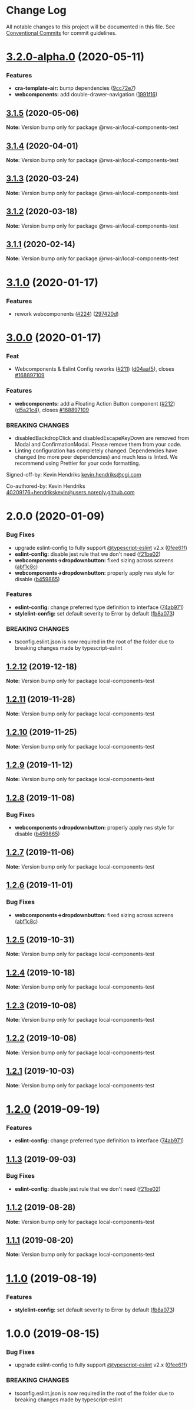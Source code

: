 # Change Log

All notable changes to this project will be documented in this file.
See [Conventional Commits](https://conventionalcommits.org) for commit guidelines.

# [3.2.0-alpha.0](https://github.com/RWS-NL/air-node-packages/compare/@rws-air/local-components-test@3.1.5...@rws-air/local-components-test@3.2.0-alpha.0) (2020-05-11)


### Features

* **cra-template-air:** bump dependencies ([9cc72e7](https://github.com/RWS-NL/air-node-packages/commit/9cc72e792398a0148def5f180dabd2c28fc7a423))
* **webcomponents:** add double-drawer-navigation ([1991f16](https://github.com/RWS-NL/air-node-packages/commit/1991f163292b60cd5121d0e17e1c80cae32aecb1))





## [3.1.5](https://github.com/RWS-NL/air-node-packages/compare/@rws-air/local-components-test@3.1.4...@rws-air/local-components-test@3.1.5) (2020-05-06)

**Note:** Version bump only for package @rws-air/local-components-test





## [3.1.4](https://github.com/RWS-NL/air-node-packages/compare/@rws-air/local-components-test@3.1.3...@rws-air/local-components-test@3.1.4) (2020-04-01)

**Note:** Version bump only for package @rws-air/local-components-test

## [3.1.3](https://github.com/RWS-NL/air-node-packages/compare/@rws-air/local-components-test@3.1.2...@rws-air/local-components-test@3.1.3) (2020-03-24)

**Note:** Version bump only for package @rws-air/local-components-test

## [3.1.2](https://github.com/RWS-NL/air-node-packages/compare/@rws-air/local-components-test@3.1.1...@rws-air/local-components-test@3.1.2) (2020-03-18)

**Note:** Version bump only for package @rws-air/local-components-test

## [3.1.1](https://github.com/RWS-NL/air-node-packages/compare/@rws-air/local-components-test@3.1.0...@rws-air/local-components-test@3.1.1) (2020-02-14)

**Note:** Version bump only for package @rws-air/local-components-test

# [3.1.0](https://github.com/RWS-NL/air-node-packages/compare/@rws-air/local-components-test@3.0.0...@rws-air/local-components-test@3.1.0) (2020-01-17)

### Features

- rework webcomponents ([#224](https://github.com/RWS-NL/air-node-packages/issues/224)) ([297420d](https://github.com/RWS-NL/air-node-packages/commit/297420d7eba99d106c0a1ba50f243a31f9120be9))

# [3.0.0](https://github.com/RWS-NL/air-node-packages/compare/@rws-air/local-components-test@2.0.0...@rws-air/local-components-test@3.0.0) (2020-01-17)

### Feat

- Webcomponents & Eslint Config reworks ([#211](https://github.com/RWS-NL/air-node-packages/issues/211)) ([d04aaf5](https://github.com/RWS-NL/air-node-packages/commit/d04aaf50a4bbead1e6d6af3c629b888cd1da976b)), closes [#168897109](https://github.com/RWS-NL/air-node-packages/issues/168897109)

### Features

- **webcomponents:** add a Floating Action Button component ([#212](https://github.com/RWS-NL/air-node-packages/issues/212)) ([d5a21c4](https://github.com/RWS-NL/air-node-packages/commit/d5a21c4d384de7ea6ecc9554026773611566969c)), closes [#168897109](https://github.com/RWS-NL/air-node-packages/issues/168897109)

### BREAKING CHANGES

- disabledBackdropClick and disabledEscapeKeyDown are removed from Modal and ConfirmationModal. Please remove them from your code.
- Linting configuration has completely changed. Dependencies have changed (no more peer dependencies) and much less is linted. We recommend using Prettier for your code formatting.

Signed-off-by: Kevin Hendriks <kevin.hendriks@cgi.com>

Co-authored-by: Kevin Hendriks <40209176+hendrikskevin@users.noreply.github.com>

# 2.0.0 (2020-01-09)

### Bug Fixes

- upgrade eslint-config to fully support [@typescript-eslint](https://github.com/typescript-eslint) v2.x ([0fee61f](https://github.com/RWS-NL/air-node-packages/commit/0fee61ff50eacfa1692f90c16719e775c4e07665))
- **eslint-config:** disable jest rule that we don't need ([f21be02](https://github.com/RWS-NL/air-node-packages/commit/f21be022b1f2dbd454bca94e356271ceb4d7c827))
- **webcomponents->dropdownbutton:** fixed sizing across screens ([abf1c8c](https://github.com/RWS-NL/air-node-packages/commit/abf1c8cd218df1b7f60cb8ba4a0961a239321a1a))
- **webcomponents->dropdownbutton:** properly apply rws style for disable ([b459865](https://github.com/RWS-NL/air-node-packages/commit/b459865eb25c8af6c3b818f069cfdb795b949325))

### Features

- **eslint-config:** change preferred type definition to interface ([74ab971](https://github.com/RWS-NL/air-node-packages/commit/74ab971a31055a51adea7729eaa3ddfd4d74c4bb))
- **stylelint-config:** set default severity to Error by default ([fb8a073](https://github.com/RWS-NL/air-node-packages/commit/fb8a073d5b7cbebafaf50de502bc88a3826c5116))

### BREAKING CHANGES

- tsconfig.eslint.json is now required in the root of the folder due to breaking
  changes made by typescript-eslint

## [1.2.12](https://github.com/RWS-NL/air-node-packages/compare/local-components-test@1.2.11...local-components-test@1.2.12) (2019-12-18)

**Note:** Version bump only for package local-components-test

## [1.2.11](https://github.com/RWS-NL/air-node-packages/compare/local-components-test@1.2.10...local-components-test@1.2.11) (2019-11-28)

**Note:** Version bump only for package local-components-test

## [1.2.10](https://github.com/RWS-NL/air-node-packages/compare/local-components-test@1.2.9...local-components-test@1.2.10) (2019-11-25)

**Note:** Version bump only for package local-components-test

## [1.2.9](https://github.com/RWS-NL/air-node-packages/compare/local-components-test@1.2.8...local-components-test@1.2.9) (2019-11-12)

**Note:** Version bump only for package local-components-test

## [1.2.8](https://github.com/RWS-NL/air-node-packages/compare/local-components-test@1.2.7...local-components-test@1.2.8) (2019-11-08)

### Bug Fixes

- **webcomponents->dropdownbutton:** properly apply rws style for disable ([b459865](https://github.com/RWS-NL/air-node-packages/commit/b459865eb25c8af6c3b818f069cfdb795b949325))

## [1.2.7](https://github.com/RWS-NL/air-node-packages/compare/local-components-test@1.2.6...local-components-test@1.2.7) (2019-11-06)

**Note:** Version bump only for package local-components-test

## [1.2.6](https://github.com/RWS-NL/air-node-packages/compare/local-components-test@1.2.5...local-components-test@1.2.6) (2019-11-01)

### Bug Fixes

- **webcomponents->dropdownbutton:** fixed sizing across screens ([abf1c8c](https://github.com/RWS-NL/air-node-packages/commit/abf1c8cd218df1b7f60cb8ba4a0961a239321a1a))

## [1.2.5](https://github.com/RWS-NL/air-node-packages/compare/local-components-test@1.2.4...local-components-test@1.2.5) (2019-10-31)

**Note:** Version bump only for package local-components-test

## [1.2.4](https://github.com/RWS-NL/air-node-packages/compare/local-components-test@1.2.3...local-components-test@1.2.4) (2019-10-18)

**Note:** Version bump only for package local-components-test

## [1.2.3](https://github.com/RWS-NL/air-node-packages/compare/local-components-test@1.2.2...local-components-test@1.2.3) (2019-10-08)

**Note:** Version bump only for package local-components-test

## [1.2.2](https://github.com/RWS-NL/air-node-packages/compare/local-components-test@1.2.1...local-components-test@1.2.2) (2019-10-08)

**Note:** Version bump only for package local-components-test

## [1.2.1](https://github.com/RWS-NL/air-node-packages/compare/local-components-test@1.2.0...local-components-test@1.2.1) (2019-10-03)

**Note:** Version bump only for package local-components-test

# [1.2.0](https://github.com/RWS-NL/air-node-packages/compare/local-components-test@1.1.3...local-components-test@1.2.0) (2019-09-19)

### Features

- **eslint-config:** change preferred type definition to interface ([74ab971](https://github.com/RWS-NL/air-node-packages/commit/74ab971))

## [1.1.3](https://github.com/RWS-NL/air-node-packages/compare/local-components-test@1.1.2...local-components-test@1.1.3) (2019-09-03)

### Bug Fixes

- **eslint-config:** disable jest rule that we don't need ([f21be02](https://github.com/RWS-NL/air-node-packages/commit/f21be02))

## [1.1.2](https://github.com/RWS-NL/air-node-packages/compare/local-components-test@1.1.1...local-components-test@1.1.2) (2019-08-28)

**Note:** Version bump only for package local-components-test

## [1.1.1](https://github.com/RWS-NL/air-node-packages/compare/local-components-test@1.1.0...local-components-test@1.1.1) (2019-08-20)

**Note:** Version bump only for package local-components-test

# [1.1.0](https://github.com/RWS-NL/air-node-packages/compare/local-components-test@1.0.0...local-components-test@1.1.0) (2019-08-19)

### Features

- **stylelint-config:** set default severity to Error by default ([fb8a073](https://github.com/RWS-NL/air-node-packages/commit/fb8a073))

# 1.0.0 (2019-08-15)

### Bug Fixes

- upgrade eslint-config to fully support [@typescript-eslint](https://github.com/typescript-eslint) v2.x ([0fee61f](https://github.com/RWS-NL/air-node-packages/commit/0fee61f))

### BREAKING CHANGES

- tsconfig.eslint.json is now required in the root of the folder due to breaking
  changes made by typescript-eslint
